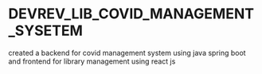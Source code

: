 # DEVREV_LIB_COVID_MANAGEMENT_SYSETEM
created a backend for covid management system using java spring boot and frontend for  library management using react js
